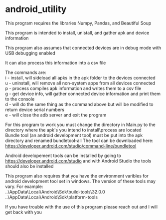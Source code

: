 # android_utility

This program requires the libraries Numpy, Pandas, and Beautiful Soup

This program is intended to install, unistall, and gather apk and device information

This program also assumes that connected devices are in debug mode with USB debugging enabled

It can also process this information into a csv file

The commands are:
<br> i - install, will sideload all apks in the apk folder to the devices connected
<br> u - uninstall, will remove all non-system apps from all devices connected
<br> p - process compiles apk information and writes them to a csv file
<br> g - get device info, will gather connected device information and print them to the console
<br> d - will do the same thing as the command above but will be modified to return device serial numbers
<br> e - will close the adb server and exit the program

For this program to work you must change the directory in Main.py to the directory where the apk's you intend to install\process are located
<br>Bundle tool (an android development tool) must be put into the apk directory and renamed bundletool-all
The tool can be downloaded here: 
<br>https://developer.android.com/studio/command-line/bundletool

  
Android developement tools can be installed by going to https://developer.android.com/studio and with Android Studio the tools should also be installed

This program also requires that you have the environment varibles for android development tool set in windows. The version of these tools may vary.
For example:
<br>..\AppData\Local\Android\Sdk\build-tools\32.0.0
<br>..\AppData\Local\Android\Sdk\platform-tools

If you have trouble with the use of this program please reach out and I will get back with you
